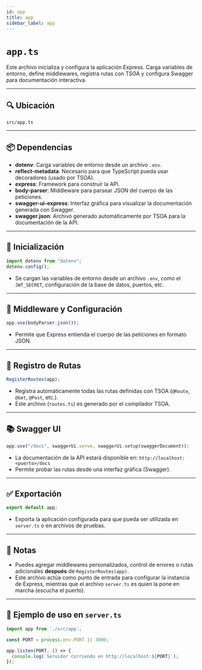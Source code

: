 ```yaml
---
id: app
title: app
sidebar_label: app
---
```


#  `app.ts`

Este archivo inicializa y configura la aplicación Express. Carga variables de entorno, define middlewares, registra rutas con TSOA y configura Swagger para documentación interactiva.

---

## 🔍 Ubicación

`src/app.ts`

---

## 📦 Dependencias

* **dotenv**: Carga variables de entorno desde un archivo `.env`.
* **reflect-metadata**: Necesario para que TypeScript pueda usar decoradores (usado por TSOA).
* **express**: Framework para construir la API.
* **body-parser**: Middleware para parsear JSON del cuerpo de las peticiones.
* **swagger-ui-express**: Interfaz gráfica para visualizar la documentación generada con Swagger.
* **swagger.json**: Archivo generado automáticamente por TSOA para la documentación de la API.

---

## 🚀 Inicialización

```ts
import dotenv from "dotenv";
dotenv.config();
```

* Se cargan las variables de entorno desde un archivo `.env`, como el `JWT_SECRET`, configuración de la base de datos, puertos, etc.

---

## 🧩 Middleware y Configuración

```ts
app.use(bodyParser.json());
```

* Permite que Express entienda el cuerpo de las peticiones en formato JSON.

---

## 🔌 Registro de Rutas

```ts
RegisterRoutes(app);
```

* Registra automáticamente todas las rutas definidas con TSOA (`@Route`, `@Get`, `@Post`, etc.).
* Este archivo (`routes.ts`) es generado por el compilador TSOA.

---

## 📚 Swagger UI

```ts
app.use("/docs", swaggerUi.serve, swaggerUi.setup(swaggerDocument));
```

* La documentación de la API estará disponible en: `http://localhost:<puerto>/docs`
* Permite probar las rutas desde una interfaz gráfica (Swagger).

---

## ✅ Exportación

```ts
export default app;
```

* Exporta la aplicación configurada para que pueda ser utilizada en `server.ts` o en archivos de pruebas.

---

## 📌 Notas

* Puedes agregar middlewares personalizados, control de errores o rutas adicionales **después** de `RegisterRoutes(app)`.
* Este archivo actúa como punto de entrada para configurar la instancia de Express, mientras que el archivo `server.ts` es quien la pone en marcha (escucha el puerto).

---

## 🧪 Ejemplo de uso en `server.ts`

```ts
import app from './src/app';

const PORT = process.env.PORT || 3000;

app.listen(PORT, () => {
  console.log(`Servidor corriendo en http://localhost:${PORT}`);
});
```